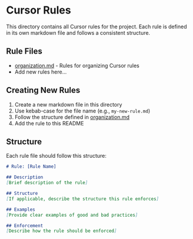 # Cursor Rules

This directory contains all Cursor rules for the project. Each rule is defined in its own markdown file and follows a consistent structure.

## Rule Files

- [organization.md](organization.md) - Rules for organizing Cursor rules
- Add new rules here...

## Creating New Rules

1. Create a new markdown file in this directory
2. Use kebab-case for the file name (e.g., `my-new-rule.md`)
3. Follow the structure defined in [organization.md](organization.md)
4. Add the rule to this README

## Structure

Each rule file should follow this structure:
```markdown
# Rule: [Rule Name]

## Description
[Brief description of the rule]

## Structure
[If applicable, describe the structure this rule enforces]

## Examples
[Provide clear examples of good and bad practices]

## Enforcement
[Describe how the rule should be enforced]
```
